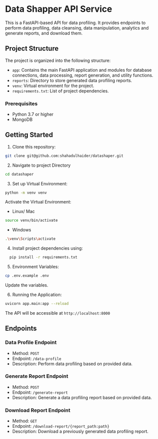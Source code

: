 # Data Shapper API Service 

This is a FastAPI-based API for data profiling. It provides endpoints to perform data profiling, data cleansing, data manipulation, analytics and generate reports, and download them.

## Project Structure

The project is organized into the following structure:

- `app`: Contains the main FastAPI application and modules for database connections, data processing, report generation, and utility functions.
- `reports`: Directory to store generated data profiling reports.
- `venv`: Virtual environment for the project.
- `requirements.txt`: List of project dependencies.


### Prerequisites

- Python 3.7 or higher
- MongoDB

## Getting Started

1. Clone this repository:

```bash
git clone git@github.com:shahadulhaider/datashaper.git
```
2. Navigate to project Directory


```bash
cd datashaper
```

3. Set up Virtual Environment:

```bash
python -m venv venv
````

Activate the Virtual Environment:


- Linux/ Mac

```bash 
source venv/bin/activate
```

- Windows

```bash
.\venv\Scripts\activate
```

4. Install project dependencies using:


```bash
  pip install -r requirements.txt
```

5. Environment Variables:


```bash
cp .env.example .env
```

Update the variables. 

6. Running the Application:


```bash
uvicorn app.main:app --reload
```

The API will be accessible at `http://localhost:8000` 

## Endpoints

### Data Profile Endpoint
- Method: `POST`
- Endpoint: `/data-profile`
- Description: Perform data profiling based on provided data.

### Generate Report Endpoint
- Method: `POST`
- Endpoint: `/generate-report`
- Description: Generate a data profiling report based on provided data.

### Download Report Endpoint
- Method: `GET`
- Endpoint: `/download-report/{report_path:path}`
- Description: Download a previously generated data profiling report.
